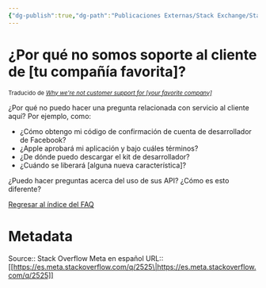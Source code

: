 ```yaml
---
{"dg-publish":true,"dg-path":"Publicaciones Externas/Stack Exchange/Stack Overflow en español/Stack Overflow en español Meta/es.meta.stackoverflow.com-2525.md","permalink":"/publicaciones-externas/stack-exchange/stack-overflow-en-espanol/stack-overflow-en-espanol-meta/es-meta-stackoverflow-com-2525/","title":"¿Por qué no somos soporte al cliente de [tu compañía favorita]?","hide":true,"noteIcon":"default","created":"2024-04-03T12:49:10.420-06:00","updated":"2024-04-05T16:44:01.890-06:00"}
---
```


# ¿Por qué no somos soporte al cliente de [tu compañía favorita]?

<sup>Traducido de *[Why we're not customer support for \[your favorite company\]][1]*</sup>



¿Por qué no puedo hacer una pregunta relacionada con servicio al cliente aquí? Por ejemplo, como:

 - ¿Cómo obtengo mi código de confirmación de cuenta de desarrollador de Facebook?
 - ¿Apple aprobará mi aplicación y bajo cuáles términos?
 - ¿De dónde puedo descargar el kit de desarrollador?
 - ¿Cuándo se liberará [alguna nueva característica]?

¿Puedo hacer preguntas acerca del uso de sus API? ¿Cómo es esto diferente?

[Regresar al índice del FAQ](https://es.meta.stackoverflow.com/q/1378/)


  [1]: https://meta.stackoverflow.com/questions/255745/why-were-not-customer-support-for-your-favorite-company]

# Metadata
Source:: Stack Overflow Meta en español
URL:: [[https://es.meta.stackoverflow.com/q/2525\|https://es.meta.stackoverflow.com/q/2525]]

